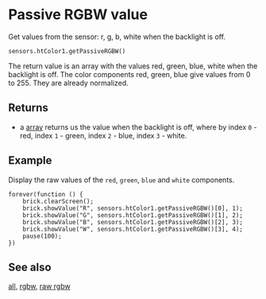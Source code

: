 # Passive RGBW value

Get values from the sensor: r, g, b, white when the backlight is off.

```sig
sensors.htColor1.getPassiveRGBW()
```

The return value is an array with the values red, green, blue, white when the backlight is off. The color components red, green, blue give values from 0 to 255. They are already normalized.

## Returns

* a [array](/types/array) returns us the value when the backlight is off, where by index `0` - red, index `1` - green, index `2` - blue, index `3` - white.

## Example

Display the raw values of the ``red``, ``green``, ``blue`` and ``white`` components.

```blocks
forever(function () {
    brick.clearScreen();
    brick.showValue("R", sensors.htColor1.getPassiveRGBW()[0], 1);
    brick.showValue("G", sensors.htColor1.getPassiveRGBW()[1], 2);
    brick.showValue("B", sensors.htColor1.getPassiveRGBW()[2], 3);
    brick.showValue("W", sensors.htColor1.getPassiveRGBW()[3], 4);
    pause(100);
})
```

## See also

[all](/docs/reference/sensors/ht-color-sensor-v2/all),
[rgbw](/reference/sensors/ht-color-sensor-v2/color),
[raw rgbw](/reference/sensors/ht-color-sensor-v2/raw-rgbw)
